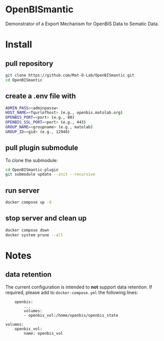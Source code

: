 # OpenBISmantic
Demonstrator of a Export Mechanism for OpenBIS Data to Sematic Data.

# Install

## pull repository
```bash
git clone https://github.com/Mat-O-Lab/OpenBISmantic.git
cd OpenBISmantic
```
## create a .env file with
```bash
ADMIN_PASS=<adminpassw>
HOST_NAME=<fqurlofhost> (e.g., openbis.matolab.org)
OPENBIS_PORT=<port> (e.g., 80)
OPENBIS_SSL_PORT=<port> (e.g., 443)
GROUP_NAME=<groupname> (e.g., matolab)
GROUP_ID=<gid> (e.g., 12940)
```
## pull plugin submodule
To clone the submodule:
```bash
cd OpenBISmantic-plugin
git submodule update --init --recursive
```

## run server
```bash
docker compose up -d
```

## stop server and clean up
```bash
docker compose down
docker system prune --all
```

# Notes

## data retention
The current configuration is intended to **not** support data retention. If required, please add to `docker-compose.yml` the following lines:
```
    openbis:
        ...
        volumes:
        - openbis_vol:/home/openbis/openbis_state
    
volumes:
    openbis_vol:
        name: openbis_vol

```